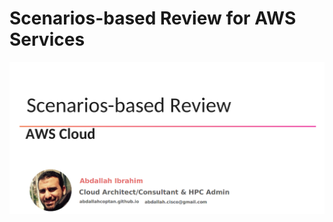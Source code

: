 # Scenarios-based Review for AWS Services


[![](https://raw.githubusercontent.com/AbdallahCoptan/HandsOn/master/AWS/docs/HydrosatTrainingSlides/Scenarios.png)](https://raw.githubusercontent.com/AbdallahCoptan/HandsOn/master/AWS/docs/HydrosatTrainingSlides/Senarios-based_Review_AWS.pdf)